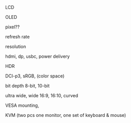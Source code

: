 LCD

OLED

pixel??

refresh rate

resolution

hdmi, dp, usbc, power delivery

HDR

DCI-p3, sRGB, (color space)

bit depth 8-bit, 10-bit

ultra wide, wide 16:9, 16:10, curved

VESA mounting,

KVM (two pcs one monitor, one set of keyboard & mouse)

